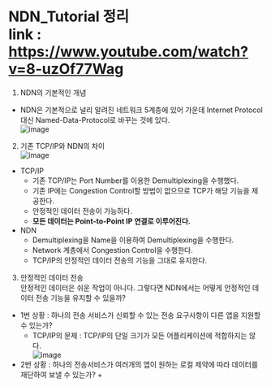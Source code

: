NDN_Tutorial 정리   
link : https://www.youtube.com/watch?v=8-uzOf77Wag
==================================================
1. NDN의 기본적인 개념
- NDN은 기본적으로 널리 알려진 네트워크 5계층에 있어 가운데 Internet Protocol 대신 Named-Data-Protocol로 바꾸는 것에 있다.   
![image](https://user-images.githubusercontent.com/110087545/235481669-406c8a07-d354-4095-b87b-19ac5f89e34c.png)
2. 기존 TCP/IP와 NDN의 차이   
![image](https://user-images.githubusercontent.com/110087545/235824932-f71d45f8-2061-4f5f-a223-46464445546e.png)   
- TCP/IP
    + 기존 TCP/IP는 Port Number를 이용한 Demultiplexing을 수행했다.
    + 기존 IP에는 Congestion Control할 방법이 없으므로 TCP가 해당 기능을 제공한다.
    + 안정적인 데이터 전송이 가능하다.
    + <b>모든 데이터는 Point-to-Point IP 연결로 이루어진다.</b>
- NDN
    + Demultiplexing을 Name을 이용하여 Demultiplexing을 수행한다.
    + Network 계층에서 Congestion Control을 수행한다.
    + TCP/IP의 안정적인 데이터 전송의 기능을 그대로 유지한다.
   
3. 안정적인 데이터 전송   
안정적인 데이터은 쉬운 작업이 아니다. 그렇다면 NDN에서는 어떻게 안정적인 데이터 전송 기능을 유지할 수 있을까?   
- 1번 상황 : 하나의 전송 서비스가 신뢰할 수 있는 전송 요구사항이 다른 앱을 지원할 수 있는가?
    + TCP/IP의 문제 : TCP/IP의 단일 크기가 모든 어플리케이션에 적합하지는 않다.   
    ![image](https://user-images.githubusercontent.com/110087545/235827152-8f797540-e619-4ac7-9ea7-0d9135eb1619.png)
- 2번 상황 : 하나의 전송서비스가 여러개의 앱이 원하는 로컬 제약에 따라 데이터를 재단하여 보낼 수 있는가?
    + 